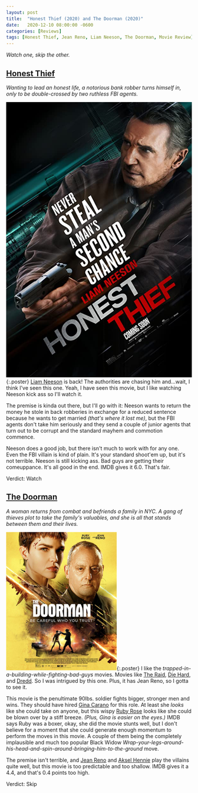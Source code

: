 ```yaml
---
layout: post
title:  "Honest Thief (2020) and The Doorman (2020)"
date:   2020-12-10 08:00:00 -0600
categories: [Reviews]
tags: [Honest Thief, Jean Reno, Liam Neeson, The Doorman, Movie Review]
---
```


*Watch one, skip the other.*

## [Honest Thief](https://www.imdb.com/title/tt1838556/)

*Wanting to lead an honest life, a notorious bank robber turns himself in, only to be double-crossed by two ruthless FBI agents.*

![Honest Thief poster](/assets/2020/12/honest-thief-2020.jpg){:.poster} [Liam Neeson](https://www.imdb.com/name/nm0000553/) is back! The authorities are chasing him and...wait, I think I've seen this one. Yeah, I  have seen this movie, but I like watching Neeson kick ass so I'll watch it.

The premise is kinda out there, but I'll go with it: Neeson wants to return the money he stole in back robberies in exchange for a reduced sentence because he wants to get married *(that's where it lost me)*, but the FBI agents don't take him seriously and they send a couple of junior agents that turn out to be corrupt and the standard mayhem and commotion commence.

Neeson does a good job, but there isn't much to work with for any one. Even the FBI villain is kind of plain. It's your standard shoot'em up, but it's not terrible. Neeson is still kicking ass. Bad guys are getting their comeuppance. It's all good in the end. IMDB gives it 6.0. That's fair.

Verdict: Watch

## [The Doorman](https://www.imdb.com/title/tt6222118/)

*A woman returns from combat and befriends a family in NYC. A gang of thieves plot to take the family's valuables, and she is all that stands between them and their lives.*

![The Doorman poster](/assets/2020/12/the-doorman-2020.jpg){:.poster} I like the *trapped-in-a-building-while-fighting-bad-guys* movies. Movies like [The Raid](https://www.imdb.com/title/tt1899353/), [Die Hard](https://www.imdb.com/title/tt0095016/), and [Dredd](https://www.imdb.com/title/tt1343727/). So I was intrigued by this one. Plus, it has Jean Reno, so I gotta to see it.

This movie is the penultimate 90lbs. soldier fights bigger, stronger men and wins. They should have hired [Gina Carano](https://www.imdb.com/name/nm2442289/) for this role. At least she *looks* like she could take on anyone, but this wispy [Ruby Rose](https://www.imdb.com/name/nm3199307/) looks like she could be blown over by a stiff breeze. *(Plus, Gina is easier on the eyes.)* IMDB says Ruby was a boxer, okay, she did the movie stunts well, but I don't believe for a moment that she could generate enough momentum to perform the moves in this movie. A couple of them being the completely implausible and much too popular Black Widow *Wrap-your-legs-around-his-head-and-spin-around-bringing-him-to-the-ground* move.

The premise isn't terrible, and [Jean Reno](https://www.imdb.com/name/nm0000606/) and [Aksel Hennie](https://www.imdb.com/name/nm0377336/) play the villains quite well, but this movie is too predictable and too shallow. IMDB gives it a 4.4, and that's 0.4 points too high.

Verdict: Skip

